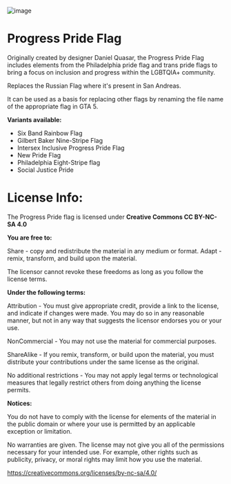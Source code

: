 ![image](https://github.com/user-attachments/assets/a996fddf-e137-403d-923a-782b7c7dee48)



# Progress Pride Flag

Originally created by designer Daniel Quasar, the Progress Pride Flag includes elements from the Philadelphia pride flag and trans pride flags to bring a focus on inclusion and progress within the LGBTQIA+ community.

Replaces the Russian Flag where it's present in San Andreas. 

It can be used as a basis for replacing other flags by renaming the file name of the appropriate flag in GTA 5.

**Variants available:**

* Six Band Rainbow Flag
* Gilbert Baker Nine-Stripe Flag
* Intersex Inclusive Progress Pride Flag
* New Pride Flag
* Philadelphia Eight-Stripe flag
* Social Justice Pride


# License Info:

The Progress Pride flag is licensed under **Creative Commons CC BY-NC-SA 4.0**

**You are free to:**

Share - copy and redistribute the material in any medium or format.
Adapt - remix, transform, and build upon the material.


The licensor cannot revoke these freedoms as long as you follow the license terms.

**Under the following terms:**

Attribution - You must give appropriate credit, provide a link to the license, and indicate if changes were made. You may do so in any reasonable manner, but not in any way that suggests the licensor endorses you or your use.

NonCommercial - You may not use the material for commercial purposes.

ShareAlike - If you remix, transform, or build upon the material, you must distribute your contributions under the same license as the original.

No additional restrictions - You may not apply legal terms or technological measures that legally restrict others from doing anything the license permits.

**Notices:**

You do not have to comply with the license for elements of the material in the public domain or where your use is permitted by an applicable exception or limitation.

No warranties are given. The license may not give you all of the permissions necessary for your intended use. For example, other rights such as publicity, privacy, or moral rights may limit how you use the material.


https://creativecommons.org/licenses/by-nc-sa/4.0/
